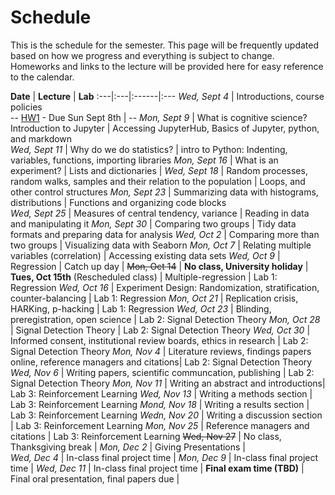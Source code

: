 # Schedule

This is the schedule for the semester.  This page will be frequently updated based on how we progress and everything is subject to change. Homeworks and links to the lecture will be provided here for easy reference to the calendar.

<div class="schedule" markdown='1'>

**Date** | **Lecture** | **Lab** 
:---|:---|:------|:---
*Wed, Sept 4* | Introductions, course policies <br> -- [HW1](https://forms.gle/Nqqm2LhR1x3Z53Kj7) - Due Sun Sept 8th  | -- 
*Mon, Sept 9* | What is cognitive science? Introduction to Jupyter | Accessing JupyterHub, Basics of Jupyter, python, and markdown  
*Wed, Sept 11* | Why do we do statistics? | intro to Python: Indenting, variables, functions, importing libraries 
*Mon, Sept 16* | What is an experiment? | Lists and dictionaries | 
*Wed, Sept 18* | Random processes, random walks, samples and their relation to the population  | Loops, and other control structures 
*Mon, Sept 23* | Summarizing data with histograms, distributions | Functions and organizing code blocks  
*Wed, Sept 25* | Measures of central tendency, variance | Reading in data and manipulating it 
*Mon, Sept 30* | Comparing two groups | Tidy data formats and preparing data for analysis 
*Wed, Oct 2* | Comparing more than two groups | Visualizing data with Seaborn 
*Mon, Oct 7* | Relating multiple variables (correlation) | Accessing existing  data sets 
*Wed, Oct 9* | Regression | Catch up day  | 
~~Mon, Oct 14~~ | **No class, University holiday**  | 
**Tues, Oct 15th** (Rescheduled class) | Multiple-regression | Lab 1: Regression 
*Wed, Oct 16* | Experiment Design: Randomization, stratification, counter-balancing | Lab 1: Regression 
*Mon, Oct 21* | Replication crisis, HARKing, p-hacking | Lab 1: Regression 
*Wed, Oct 23* | Blinding, preregistration, open science | Lab 2: Signal Detection Theory 
*Mon, Oct 28* | Signal Detection Theory | Lab 2: Signal Detection Theory 
*Wed, Oct 30* | Informed consent, institutional review boards, ethics in research | Lab 2: Signal Detection Theory 
*Mon, Nov 4* | Literature reviews, findings papers online, reference managers and citations| Lab 2: Signal Detection Theory 
*Wed, Nov 6* | Writing papers, scientific communcation, publishing  | Lab 2: Signal Detection Theory 
*Mon, Nov 11* | Writing an abstract and introductions| Lab 3: Reinforcement Learning 
*Wed, Nov 13* | Writing a methods section  | Lab 3: Reinforcement Learning 
*Mond, Nov 18* | Writing a results section | Lab 3: Reinforcement Learning 
*Wedn, Nov 20* | Writing a discussion section | Lab 3: Reinforcement Learning 
*Mon, Nov 25* | Reference managers and citations | Lab 3: Reinforcement Learning 
~~Wed, Nov 27~~ | No class, Thanksgiving break  | 
*Mon, Dec 2* | Giving Presentations |  
*Wed, Dec 4* | In-class final project time | 
*Mon, Dec 9* | In-class final project time | 
*Wed, Dec 11* | In-class final project time | 
**Final exam time (TBD)** | Final oral presentation, final papers due | 


</div>
